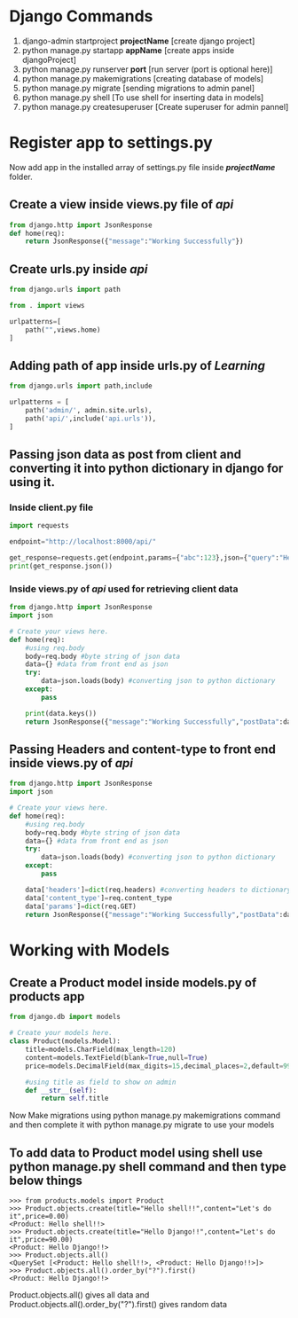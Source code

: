 # Django Commands

1. django-admin startproject **projectName**
   [create django project]
2. python manage.py startapp **appName**
   [create apps inside djangoProject]
3. python manage.py runserver **port**
   [run server (port is optional here)]
4. python manage.py makemigrations
   [creating database of models]
5. python manage.py migrate
   [sending migrations to admin panel]
6. python manage.py shell
   [To use shell for inserting data in models]
7. python manage.py createsuperuser
   [Create superuser for admin pannel]

# Register app to settings.py

Now add app in the installed array of settings.py file inside **_projectName_** folder.

## Create a view inside views.py file of **_api_**

```py
from django.http import JsonResponse
def home(req):
	return JsonResponse({"message":"Working Successfully"})
```

## Create urls.py inside **_api_**

```py
from django.urls import path

from . import views

urlpatterns=[
	path("",views.home)
]
```

## Adding path of app inside urls.py of **_Learning_**

```py
from django.urls import path,include

urlpatterns = [
    path('admin/', admin.site.urls),
    path('api/',include('api.urls')),
]
```

## Passing json data as post from client and converting it into python dictionary in django for using it.

### Inside client.py file

```py
import requests

endpoint="http://localhost:8000/api/"

get_response=requests.get(endpoint,params={"abc":123},json={"query":"Hello Django!!"})
print(get_response.json())
```

### Inside views.py of **_api_** used for retrieving client data

```py
from django.http import JsonResponse
import json

# Create your views here.
def home(req):
	#using req.body
	body=req.body #byte string of json data
	data={} #data from front end as json
	try:
		data=json.loads(body) #converting json to python dictionary
	except:
		pass

	print(data.keys())
	return JsonResponse({"message":"Working Successfully","postData":data})
```

## Passing Headers and content-type to front end inside views.py of **_api_**

```py
from django.http import JsonResponse
import json

# Create your views here.
def home(req):
	#using req.body
	body=req.body #byte string of json data
	data={} #data from front end as json
	try:
		data=json.loads(body) #converting json to python dictionary
	except:
		pass

	data['headers']=dict(req.headers) #converting headers to dictionary
	data['content_type']=req.content_type
	data['params']=dict(req.GET)
	return JsonResponse({"message":"Working Successfully","postData":data})
```

# Working with Models

## Create a Product model inside models.py of products app

```py
from django.db import models

# Create your models here.
class Product(models.Model):
	title=models.CharField(max_length=120)
	content=models.TextField(blank=True,null=True)
	price=models.DecimalField(max_digits=15,decimal_places=2,default=99.99)

	#using title as field to show on admin
	def __str__(self):
		return self.title

```

Now Make migrations using python manage.py makemigrations command and then complete it with python manage.py migrate to use your models

## To add data to Product model using shell use python manage.py shell command and then type below things

```shell
>>> from products.models import Product
>>> Product.objects.create(title="Hello shell!!",content="Let's do it",price=0.00)
<Product: Hello shell!!>
>>> Product.objects.create(title="Hello Django!!",content="Let's do it",price=90.00)
<Product: Hello Django!!>
>>> Product.objects.all()
<QuerySet [<Product: Hello shell!!>, <Product: Hello Django!!>]>
>>> Product.objects.all().order_by("?").first()
<Product: Hello Django!!>
```

Product.objects.all() gives all data and Product.objects.all().order_by("?").first() gives random data
